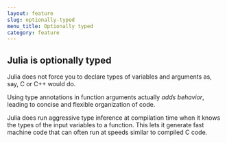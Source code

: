 ```yaml
---
layout: feature
slug: optionally-typed
menu_title: Optionally typed
category: feature
---
```


## Julia is optionally typed

Julia does not force you to declare types of variables and arguments as, say, C or C++ would do.

Using type annotations in function arguments actually *adds behavior*, leading to concise and flexible organization of code.

Julia does run aggressive type inference at compilation time when it knows the types of the input variables to a function. This lets it generate fast machine code that can often run at speeds similar to compiled C code.
